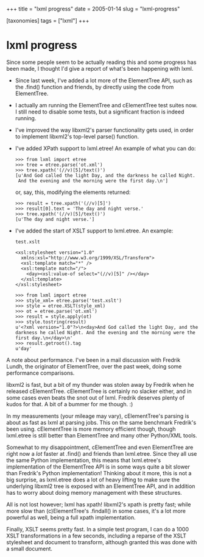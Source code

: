 +++
title = "lxml progress"
date = 2005-01-14
slug = "lxml-progress"

[taxonomies]
tags = ["lxml"]
+++

# lxml progress

Since some people seem to be actually reading this and some progress has
been made, I thought I'd give a report of what's been happening with
lxml.

- Since last week, I've added a lot more of the ElementTree API, such as
  the .find() function and friends, by directly using the code from
  ElementTree.

- I actually am running the ElementTree and cElementTree test suites
  now. I still need to disable some tests, but a significant fraction is
  indeed running.

- I've improved the way libxml2's parser functionality gets used, in
  order to implement libxml2's top-level parse() function.

- I've added XPath support to lxml.etree! An example of what you can do:

      >>> from lxml import etree
      >>> tree = etree.parse('ot.xml')
      >>> tree.xpath('(//v)[5]/text()')
      [u'And God called the light Day, and the darkness he called Night.
       And the evening and the morning were the first day.\n']

  or, say, this, modifying the elements returned:

      >>> result = tree.xpath('(//v)[5]')
      >>> result[0].text = 'The day and night verse.'
      >>> tree.xpath('(//v)[5]/text()')
      [u'The day and night verse.']

- I've added the start of XSLT support to lxml.etree. An example:

      test.xslt

      <xsl:stylesheet version="1.0"
        xmlns:xsl="http://www.w3.org/1999/XSL/Transform">
        <xsl:template match="*" />
        <xsl:template match="/">
          <day><xsl:value-of select="(//v)[5]" /></day>
        </xsl:template>
      </xsl:stylesheet>

      >>> from lxml import etree
      >>> style_xml= etree.parse('test.xslt')
      >>> style = etree.XSLT(style_xml)
      >>> ot = etree.parse('ot.xml')
      >>> result = style.apply(ot)
      >>> style.tostring(result)
      u'<?xml version="1.0"?>\n<day>And God called the light Day, and the
      darkness he called Night. And the evening and the morning were the
      first day.\n</day>\n'
      >>> result.getroot().tag
      u'day'

A note about performance. I've been in a mail discussion with Fredrik
Lundh, the originator of ElementTree, over the past week, doing some
performance comparisons.

libxml2 is fast, but a bit of my thunder was stolen away by Fredrik when
he released cElementTree. cElementTree is certainly no slacker either,
and in some cases even beats the snot out of lxml. Fredrik deserves
plenty of kudos for that. A bit of a bummer for me though. :)

In my measurements (your mileage may vary), cElementTree's parsing is
about as fast as lxml at parsing jobs. This on the same benchmark
Fredrik's been using. cElementTree is more memory efficient though,
though lxml.etree is still better than ElementTree and many other
Python/XML tools.

Somewhat to my disappointment, cElementTree and even ElementTree are
right now a *lot* faster at .find() and friends than lxml.etree. Since
they all use the same Python implementation, this means that
lxml.etree's implementation of the ElementTree API is in some ways quite
a bit slower than Fredrik's Python implementation! Thinking about it
more, this is not a big surprise, as lxml.etree does a lot of heavy
lifting to make sure the underlying libxml2 tree is exposed with an
ElementTree API, and in addition has to worry about doing memory
management with these structures.

All is not lost however; lxml has xpath! libxml2's xpath is pretty fast;
while more slow than (c)ElementTree's .findall() in some cases, it's a
lot more powerful as well, being a full xpath implementation.

Finally, XSLT seems pretty fast. In a simple test program, I can do a
1000 XSLT transformations in a few seconds, including a reparse of the
XSLT stylesheet and document to transform, although granted this was
done with a small document.
